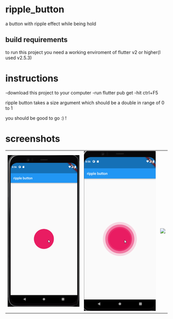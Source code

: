 # ripple_button

a button with ripple effect while being hold

## build requirements

to run this project you need a working enviroment of flutter v2 or higher(I used v2.5.3)

# instructions 

-download this project to your computer
-run flutter pub get
-hit ctrl+F5

ripple button takes a size argument which should be a double in range of 0 to 1 


you should be good to go :) !

# screenshots
<table>
 <tr>
  <td><img src="https://github.com/Mohammadhsmhs/ripple_button/blob/master/screenshots/1.png" width="300" /></td>
  <td><img src="https://github.com/Mohammadhsmhs/ripple_button/blob/master/screenshots/2.png" width="300" /></td>
  <td><img src="https://github.com/Mohammadhsmhs/ripple_button/blob/master/screenshots/3.gif.png" width="300" /></td>
 </tr>
 <table>
